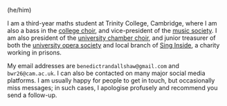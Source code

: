 (he/him)

I am a third-year maths student at Trinity College, Cambridge, where I am also a bass in the [college choir](http://trinitycollegechoir.com), and vice-president of the [music society](https://www.tcms.org.uk). I am also president of the [university chamber choir](https://www.cmp.cam.ac.uk/cambridge-university-chamber-choir), and junior treasurer of both the [university opera society](http://www.cuos.co.uk) and local branch of [Sing Inside](https://www.singinside.org), a charity working in prisons.

My email addresses are `benedictrandallshaw@gmail.com` and `bwr26@cam.ac.uk`. I can also be contacted on many major social media platforms. I am usually happy for people to get in touch, but occasionally miss messages; in such cases, I apologise profusely and recommend you send a follow-up.